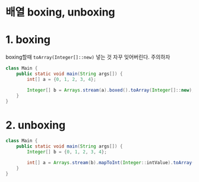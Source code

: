 # 배열 boxing, unboxing

# 1. boxing
boxing할때 `toArray(Integer[]::new)` 넣는 것 자꾸 잊어버린다. 주의하자

```java
class Main {
    public static void main(String args[]) {
        int[] a = {0, 1, 2, 3, 4};

        Integer[] b = Arrays.stream(a).boxed().toArray(Integer[]::new);
    }
}
```

# 2. unboxing
```java
class Main {
    public static void main(String args[]) {
        Integer[] b = {0, 1, 2, 3, 4};

        int[] a = Arrays.stream(b).mapToInt(Integer::intValue).toArray();
    }
}
```